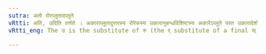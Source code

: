 ```yaml
---
sutra: अतो रोरप्लुतादप्लुते
vRtti: अति, उदिति वर्त्तते । अकाराप्लुतादुत्तरस्य रोरेफस्य उकारानुबन्धविशिष्टस्य अकारेऽप्लुते परत उकारादेशो भवति ॥
vRtti_eng: The उ is the substitute of रु (the र् substitute of a final स् (VIII. 2. 66)) when an अ, which is not a _pluta_, both precedes and follows it.

---
```


